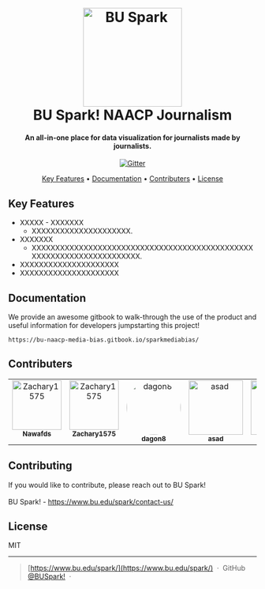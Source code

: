 
<h1 align="center">
  <br>
  <a href="https://www.bu.edu/spark/"><img src="https://www.bu.edu/spark/files/2017/04/spark-logo-round.png" alt="BU Spark" width="200"></a>
  <br>
BU Spark! NAACP Journalism
  <br>
</h1>

<h4 align="center">An all-in-one place for data visualization for journalists made by journalists.</h4>

<p align="center">
  <a href="https://badge.fury.io/js/electron-markdownify">
    <img src="https://badge.fury.io/js/electron-markdownify.svg"
         alt="Gitter">
  </a>
<!--   <a href="https://gitter.im/amitmerchant1990/electron-markdownify"><img src="https://badges.gitter.im/amitmerchant1990/electron-markdownify.svg"></a> -->
<!--   <a href="https://saythanks.io/to/bullredeyes@gmail.com">
      <img src="https://img.shields.io/badge/SayThanks.io-%E2%98%BC-1EAEDB.svg">
  </a> -->
<!--   <a href="https://www.paypal.me/AmitMerchant">
    <img src="https://img.shields.io/badge/$-donate-ff69b4.svg?maxAge=2592000&amp;style=flat">
  </a> -->
</p>

<p align="center">
  <a href="#key-features">Key Features</a> •
  <a href="#Documentation">Documentation</a> •
  <a href="#Contributers">Contributers</a> •
  <a href="#license">License</a>
</p>

<!-- ![screenshot](https://raw.githubusercontent.com/amitmerchant1990/electron-markdownify/master/app/img/markdownify.gif) -->

## Key Features

* XXXXX - XXXXXXX
  - XXXXXXXXXXXXXXXXXXXXX.
* XXXXXXX
  - XXXXXXXXXXXXXXXXXXXXXXXXXXXXXXXXXXXXXXXXXXXXXXXXXXXXXXXXXXXXXXXXXXXXXX.
* XXXXXXXXXXXXXXXXXXXXX  
* XXXXXXXXXXXXXXXXXXXXX

## Documentation
We provide an awesome gitbook to walk-through the use of the product and useful information for developers jumpstarting this project!
```
https://bu-naacp-media-bias.gitbook.io/sparkmediabias/
```

## Contributers
<table>
  <tbody>
    <tr>
     <td align="center" valign="top" width="14.28%">
        <a href="https://github.com/nawafds">
        <img src="https://avatars.githubusercontent.com/u/60396177?v=4" width="100px;" alt="Zachary1575"/>
        <br /><sub><b>Nawafds</b></sub></a>
      </td>
      <td align="center" valign="top" width="14.28%">
        <a href="https://github.com/Zachary1575">
        <img src="https://avatars.githubusercontent.com/u/75510412?v=4" width="100px;" alt="Zachary1575"/>
        <br /><sub><b>Zachary1575</b></sub></a>
      </td>
      <td align="center" valign="top" width="14.28%">
        <a href="https://github.com/dagon8">
        <img src="https://avatars.githubusercontent.com/u/72535182?v=4" width="110px;" style="border-radius:50%" alt="dagon8"/>
        <br /><sub><b>dagon8</b></sub></a>
      </td>
      <td align="center" valign="top" width="14.28%">
        <a href="https://github.com/am5815">
        <img src="https://avatars.githubusercontent.com/u/60375185?v=4" width="110px;" alt="asad"/>
        <br /><sub><b>asad</b></sub></a>
      </td>
      <td align="center" valign="top" width="14.28%">
        <a href="https://github.com/IanSaucy">
        <img src="https://avatars.githubusercontent.com/u/30986157?v=4" width="110px;" alt="Ian"/>
        <br /><sub><b>Ian</b></sub></a>
      </td>
    </tr>
  </tbody>
</table>


## Contributing
If you would like to contribute, please reach out to BU Spark!
<br>
<br>
BU Spark! - https://www.bu.edu/spark/contact-us/

## License

MIT

---

> [https://www.bu.edu/spark/](https://www.bu.edu/spark/) &nbsp;&middot;&nbsp;
> GitHub [@BUSpark!](https://github.com/BU-Spark) &nbsp;&middot;&nbsp;

